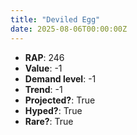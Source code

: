 ```yaml
---
title: "Deviled Egg"
date: 2025-08-06T00:00:00Z
---
```

- **RAP**: 246
- **Value**: -1
- **Demand level**: -1
- **Trend**: -1
- **Projected?**: True
- **Hyped?**: True
- **Rare?**: True

